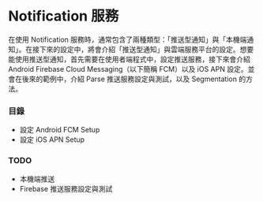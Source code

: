 # Notification 服務

在使用 Notification 服務時，通常包含了兩種類型：「推送型通知」與「本機端通知」。在接下來的設定中，將會介紹「推送型通知」與雲端服務平台的設定。想要能使用推送型通知，首先需要在使用者端程式中，設定推送服務，接下來會介紹 Android Firebase Cloud Messaging（以下簡稱 FCM）以及 iOS APN 設定。並會在後來的範例中，介紹 Parse 推送服務設定與測試，以及 Segmentation 的方法。

### 目錄

* 設定 Android FCM Setup
* 設定 iOS APN Setup

### TODO
* 本機端推送
* Firebase 推送服務設定與測試
